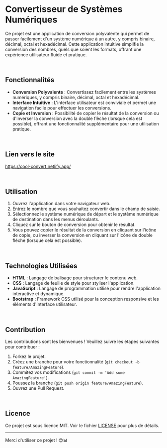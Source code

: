 # Convertisseur de Systèmes Numériques

Ce projet est une application de conversion polyvalente qui permet de passer facilement d'un système numérique à un autre, y compris binaire, décimal, octal et hexadécimal. Cette application intuitive simplifie la conversion des nombres, quels que soient les formats, offrant une expérience utilisateur fluide et pratique.

<br>

## Fonctionnalités

- **Conversion Polyvalente** : Convertissez facilement entre les systèmes numériques, y compris binaire, décimal, octal et hexadécimal.
- **Interface Intuitive** : L'interface utilisateur est conviviale et permet une navigation facile pour effectuer les conversions.
- **Copie et Inversion** : Possibilité de copier le résultat de la conversion ou d'inverser la conversion avec la double flèche (lorsque cela est possible), offrant une fonctionnalité supplémentaire pour une utilisation pratique.

<br>

## Lien vers le site
https://cool-convert.netlify.app/

<br>

## Utilisation

1. Ouvrez l'application dans votre navigateur web.
2. Entrez le nombre que vous souhaitez convertir dans le champ de saisie.
3. Sélectionnez le système numérique de départ et le système numérique de destination dans les menus déroulants.
4. Cliquez sur le bouton de conversion pour obtenir le résultat.
5. Vous pouvez copier le résultat de la conversion en cliquant sur l'icône de copie, ou inverser la conversion en cliquant sur l'icône de double flèche (lorsque cela est possible).

<br>

## Technologies Utilisées

- **HTML** : Langage de balisage pour structurer le contenu web.
- **CSS** : Langage de feuille de style pour styliser l'application.
- **JavaScript** : Langage de programmation utilisé pour rendre l'application interactive et dynamique.
- **Bootstrap** : Framework CSS utilisé pour la conception responsive et les éléments d'interface utilisateur.

<br>

## Contribution

Les contributions sont les bienvenues ! Veuillez suivre les étapes suivantes pour contribuer :

1. Forkez le projet.
2. Créez une branche pour votre fonctionnalité (`git checkout -b feature/AmazingFeature`).
3. Commitez vos modifications (`git commit -m 'Add some AmazingFeature'`).
4. Poussez la branche (`git push origin feature/AmazingFeature`).
5. Ouvrez une Pull Request.

<br>

## Licence

Ce projet est sous licence MIT. Voir le fichier [LICENSE](LICENSE) pour plus de détails.

---

Merci d'utiliser ce projet ! 😊📊
